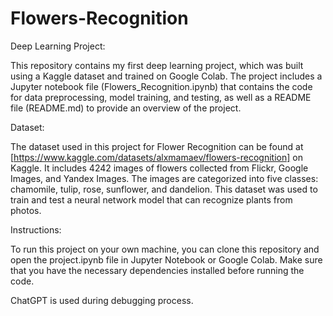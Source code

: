 # Flowers-Recognition

Deep Learning Project:

This repository contains my first deep learning project, which was built using a Kaggle dataset and trained on Google Colab. The project includes a Jupyter notebook file (Flowers_Recognition.ipynb) that contains the code for data preprocessing, model training, and testing, as well as a README file (README.md) to provide an overview of the project.

Dataset:

The dataset used in this project for Flower Recognition can be found at [https://www.kaggle.com/datasets/alxmamaev/flowers-recognition] on Kaggle. It includes 4242 images of flowers collected from Flickr, Google Images, and Yandex Images. The images are categorized into five classes: chamomile, tulip, rose, sunflower, and dandelion. This dataset was used to train and test a neural network model that can recognize plants from photos.

Instructions:

To run this project on your own machine, you can clone this repository and open the project.ipynb file in Jupyter Notebook or Google Colab. Make sure that you have the necessary dependencies installed before running the code.

ChatGPT is used during debugging process.
